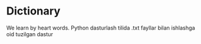 # Dictionary
We learn by heart words.
Python dasturlash tilida .txt fayllar bilan ishlashga oid tuzilgan dastur

